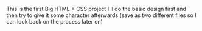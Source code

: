 This is the first Big HTML + CSS project
I'll do the basic design first and then try to give it some character afterwards (save as two different files so I can look back on the process later on)